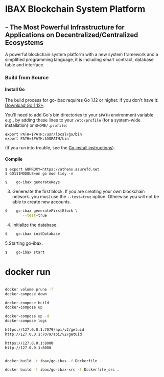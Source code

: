 # IBAX Blockchain System Platform
## - The Most Powerful Infrastructure for Applications on Decentralized/Centralized Ecosystems

A  powerful blockchain system platform with a new system framework and a simplified programming language, it is including smart contract, database table and interface.

### Build from Source

#### Install Go

The build process for go-ibax requires Go 1.12 or higher. If you don't have it: [Download Go 1.12+](https://golang.org/dl/).

You'll need to add Go's bin directories to your `$PATH` environment variable e.g., by adding these lines to your `/etc/profile` (for a system-wide installation) or `$HOME/.profile`:

```
export PATH=$PATH:/usr/local/go/bin
export PATH=$PATH:$GOPATH/bin
```

(If you run into trouble, see the [Go install instructions](https://golang.org/doc/install)).

#### Compile

```
$ export GOPROXY=https://athens.azurefd.net
$ GO111MODULE=on go mod tidy -v

$    go-ibax generateKeys
```

3. Genereate the first block. If you are creating your own blockchain network. you must use the `--test=true` option. Otherwise you will not be able to create new accounts.

```bash
$    go-ibax generateFirstBlock \
        --test=true
```

4. Initialize the database.

```bash
$    go-ibax initDatabase
```

5.Starting go-ibax.

```bash
$    go-ibax start
```


# docker run

```bash

docker volume prune -f
docker-compose down

docker-compose build
docker-compose up

docker-compose up -d
docker-compose logs

https://127.0.0.1:7079/api/v2/getuid
http://127.0.0.1:7079/api/v2/getuid

https://127.0.0.1:8000
http://127.0.0.1:8000


docker build -t ibax/go-ibax -f Dockerfile .

docker build -t ibax/go-ibax-src -f Dockerfile_src .

```





